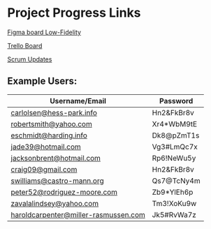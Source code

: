# Project Progress Links

[Figma board Low-Fidelity](https://www.figma.com/design/azDgnPjG9kHrt873leGrbt/INTEX?node-id=0-1&t=DIpZH3DjBlj0qa3z-1)

[Trello Board](https://trello.com/invite/b/67f3ed474be17b4c29c6ecfd/ATTI0ae5deeadd492d76131ccf564cb82e7b3852A1C4/04-02-intex)

[Scrum Updates](https://www.figma.com/board/lsN4eMqtu62mFPmUbgGsMG/2025W-INTEX-Figma-04-02?node-id=0-1&t=Ss1mx9dQWxbbqjoM-1)

## Example Users:

| Username/Email | Password |
| -------------- | -------- |
| carlolsen@hess-park.info | Hn2&FkBr8v |
| robertsmith@yahoo.com | Xr4*WbM9tE |
| eschmidt@harding.info | Dk8@pZmT1s |
| jade39@hotmail.com | Vg3#LmQc7x |
| jacksonbrent@hotmail.com | Rp6!NeWu5y |
| craig09@gmail.com | Hn2&FkBr8v |
| swilliams@castro-mann.org | Qs7@TcNy4m |
| peter52@rodriguez-moore.com | Zb9*YlEh6p |
| zavalalindsey@yahoo.com | Tm3!XoKu9w |
| haroldcarpenter@miller-rasmussen.com | Jk5#RvWa7z |


